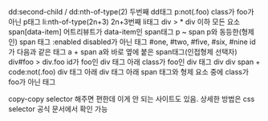 dd:second-child / dd:nth-of-type(2) 두번째 dd태그
p:not(.foo) class가 foo가 아닌 p태그
li:nth-of-type(2n+3) 2n+3번째 li태그
div > * div 이하 모든 요소
span[data-item] 어트리뷰트가 data-item인 span태그
p ~ span p와 동등한(형제인) span 태그
:enabled disabled가 아닌 태그
#one, #two, #five, #six, #nine id가 다음과 같은 태그
a + span a와 바로 옆에 붙은 span태그(인접형제 선택자)
div#foo > div.foo id가 foo인 div 태그 아래 class가 foo인 div 태그
div div span + code:not(.foo) div 태그 아래 div 태그 아래 span 태그와 형제 요소 중에 class가 foo가 아닌 태그

copy-copy selector 해주면 편한데 이게 안 되는 사이트도 있음.
상세한 방법은 css selector 공식 문서에서 확인 가능